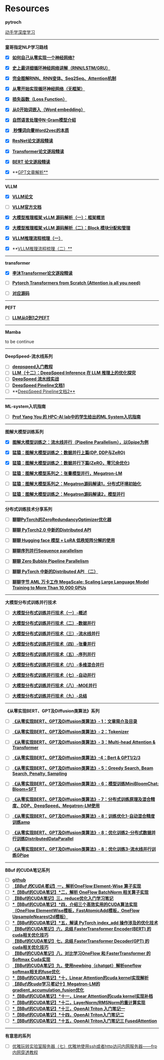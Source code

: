 # Resources

**pytroch**

[动手学深度学习](https://zh-v2.d2l.ai/)

---

**童哥指定NLP学习路线**

- [x] **[如何自己从零实现一个神经网络?](https://www.zhihu.com/question/314879954/answer/2789242624)**

- [x] **[史上最详细循环神经网络讲解（RNN/LSTM/GRU）](https://zhuanlan.zhihu.com/p/123211148)**

- [x] **[完全图解RNN、RNN变体、Seq2Seq、Attention机制](https://zhuanlan.zhihu.com/p/28054589)**

- [x] **[从零开始实现循环神经网络（无框架）](https://zhuanlan.zhihu.com/p/226048698)**

- [x] **[损失函数（Loss Function）](https://zhuanlan.zhihu.com/p/261059231)**

- [x] **[从0开始词嵌入（Word embedding）](https://zhuanlan.zhihu.com/p/422542949)**

- [x] **[自然语言处理中N-Gram模型介绍](https://zhuanlan.zhihu.com/p/32829048)**

- [x] **[ 秒懂词向量Word2vec的本质](https://zhuanlan.zhihu.com/p/26306795)**

- [x] **[ResNet论文逐段精读](https://www.bilibili.com/video/BV1P3411y7nn/)**

- [x] **[Transformer论文逐段精读](https://www.bilibili.com/video/BV1pu411o7BE/)**

- [x] **[BERT 论文逐段精读](https://www.bilibili.com/video/BV1PL411M7eQ)**

- [x] **[GPT文章解析**](https://medium.com/@sntaus/understanding-self-attention-gpt-models-80ec894eebf0)

---

**VLLM**

- [x] **[VLLM论文](https://arxiv.org/abs/2309.06180)**

- [ ] **[VLLM官方文档](https://docs.vllm.ai/en/latest/)**

- [x] **[大模型推理框架 vLLM 源码解析（一）：框架概览](https://zhuanlan.zhihu.com/p/681402162)**

- [x] **[大模型推理框架 vLLM 源码解析（二）：Block 模块分配和管理](https://zhuanlan.zhihu.com/p/688660090)**

- [x] **[VLLM推理流程梳理（一）](https://zhuanlan.zhihu.com/p/649974825)**

- [x] **[VLLM推理流程梳理（二）**](https://zhuanlan.zhihu.com/p/649977422)

---

**transformer**

- [x] **[李沐Transformer论文逐段精读](https://www.bilibili.com/video/BV1pu411o7BE/)**

- [ ] **[Pytorch Transformers from Scratch (Attention is all you need)](https://www.youtube.com/watch?v=U0s0f995w14&t=824s)**

- [ ] **[对应源码](https://github.com/aladdinpersson/Machine-Learning-Collection/blob/master/ML/Pytorch/more_advanced/transformer_from_scratch/transformer_from_scratch.py)**

---

**PEFT**

- [ ] **[LLM从0到1之PEFT](https://zhuanlan.zhihu.com/p/688336685)**

---

**Mamba**

to be continue 

---

**DeepSpeed-流水线系列**

- [ ] **[deepspeed入门教程](https://zhuanlan.zhihu.com/p/630734624)**
- [ ] **[LLM（十二）：DeepSpeed Inference 在 LLM 推理上的优化探究](https://zhuanlan.zhihu.com/p/629085568)**
- [ ] **[DeepSpeed 流水线实战](https://zhuanlan.zhihu.com/p/636488690)**
- [ ] **[DeepSpeed Pineline文档1](https://www.deepspeed.ai/tutorials/pipeline/)**
- [ ] **[DeepSpeed Pineline文档2**](https://deepspeed.readthedocs.io/en/latest/pipeline.html)

---

**ML-system入坑指南**

- [ ] [**Prof Yang You 的 HPC-AI lab中的学生给出的ML System入坑指南**](https://fazzie-key.cool/2023/02/21/MLsys/)

---

**图解大模型训练系列**

- [x] **[图解大模型训练之：流水线并行（Pipeline Parallelism），以Gpipe为例](https://zhuanlan.zhihu.com/p/613196255)**

- [x] **[猛猿：图解大模型训练之：数据并行上篇(DP, DDP与ZeRO)](https://zhuanlan.zhihu.com/p/617133971)**

- [x] **[猛猿：图解大模型训练之：数据并行下篇(ZeRO，零冗余优化)](https://zhuanlan.zhihu.com/p/618865052)**

- [ ] **[猛猿：图解大模型系列之：张量模型并行，Megatron-LM](https://zhuanlan.zhihu.com/p/622212228)**

- [ ] **[猛猿：图解大模型系列之：Megatron源码解读1，分布式环境初始化](https://zhuanlan.zhihu.com/p/629121480)**

- [ ] **[猛猿：图解大模型训练之：Megatron源码解读2，模型并行](https://zhuanlan.zhihu.com/p/634377071)**

---

**分布式训练技术分享系列**

- [ ] [**聊聊PyTorch的ZeroRedundancyOptimizer优化器**](https://zhuanlan.zhihu.com/p/596296179)

- [ ] **[聊聊 PyTorch2.0 中新的Distributed API](https://zhuanlan.zhihu.com/p/615754302)**

- [ ] [**聊聊 Hugging face 模型 + LoRA 低秩矩阵分解的使用**](https://zhuanlan.zhihu.com/p/628232317)

- [ ] [**聊聊序列并行Sequence parallelism**](https://zhuanlan.zhihu.com/p/653067104)

- [ ] [**聊聊 Zero Bubble Pipeline Parallelism**](https://zhuanlan.zhihu.com/p/670301574)

- [ ] **[聊聊 PyTorch 中新的Distributed API （二）](https://zhuanlan.zhihu.com/p/681775092)**

- [ ] **[聊聊字节 AML 万卡工作 MegaScale: Scaling Large Language Model Training to More Than 10,000 GPUs](https://zhuanlan.zhihu.com/p/684619370)**

---

**大模型分布式训练并行技术**

- [ ] **[大模型分布式训练并行技术（一）-概述](https://zhuanlan.zhihu.com/p/598714869)**

- [ ] **[大模型分布式训练并行技术（二）-数据并行](https://zhuanlan.zhihu.com/p/650002268)**

- [ ] **[大模型分布式训练并行技术（三）-流水线并行](https://zhuanlan.zhihu.com/p/653860567)**

- [ ] **[大模型分布式训练并行技术（四）-张量并行](https://zhuanlan.zhihu.com/p/657921100)**

- [ ] **[大模型分布式训练并行技术（五）-序列并行](https://zhuanlan.zhihu.com/p/659792351)**

- [ ] **[大模型分布式训练并行技术（六）-多维混合并行](https://zhuanlan.zhihu.com/p/661279318)**

- [ ] **[大模型分布式训练并行技术（七）-自动并行](https://zhuanlan.zhihu.com/p/662517647)**

- [ ] **[大模型分布式训练并行技术（八）-MOE并行](https://zhuanlan.zhihu.com/p/662518387)**

- [ ] **[大模型分布式训练并行技术（九）-总结](https://link.zhihu.com/?target=https%3A//juejin.cn/post/7290740395913969705)**

---

**《从零实现BERT、GPT及Diffusion类算法》系列**

- [ ] **[《从零实现BERT、GPT及Diffusion类算法》- 1：文章简介及目录](https://zhuanlan.zhihu.com/p/624068993)**

- [ ] **[《从零实现BERT、GPT及Diffusion类算法》- 2：Tokenizer](https://zhuanlan.zhihu.com/p/624072556)**

- [ ] **[《从零实现BERT、GPT及Diffusion类算法》- 3：Multi-head Attention & Transformer](https://zhuanlan.zhihu.com/p/624343441)**

- [ ] **[《从零实现BERT、GPT及Diffusion类算法》-4：Bert & GPT1/2/3](https://zhuanlan.zhihu.com/p/625178027)**

- [ ] **[《从零实现BERT、GPT及Diffusion类算法》- 5：Greedy Search, Beam Search, Penalty, Sampling](https://zhuanlan.zhihu.com/p/629929349)**

- [ ] **[《从零实现BERT、GPT及Diffusion类算法》- 6：模型训练MiniBloomChat: Bloom+SFT](https://zhuanlan.zhihu.com/p/635714662)**

- [ ] **[《从零实现BERT、GPT及Diffusion类算法》- 7：分布式训练原理及混合精度、DDP、DeepSpeed、Megatron-LM使用](https://zhuanlan.zhihu.com/p/647389318)**

- [ ] **[《从零实现BERT、GPT及Diffusion类算法》- 8：训练优化1-自动混合精度训练amp](https://zhuanlan.zhihu.com/p/666660654)**

- [ ] **[《从零实现BERT、GPT及Diffusion类算法》- 8：优化训练2-分布式数据并行训练DistributedDataParallel](https://zhuanlan.zhihu.com/p/666665132)**

- [ ] **[《从零实现BERT、GPT及Diffusion类算法》- 8：优化训练3-流水线并行训练GPipe](https://zhuanlan.zhihu.com/p/667500496)**

---

**BBuf 的CUDA笔记系列**

- [ ] **[github](https://github.com/BBuf/how-to-optim-algorithm-in-cuda)**
- [ ] **[【*BBuf 的CUDA笔记*】一，解析OneFlow Element-Wise 算子实现](https://zhuanlan.zhihu.com/p/591058808)**
- [ ] **[*【BBuf的CUDA笔记】*二，解析 OneFlow BatchNorm 相关算子实现](https://zhuanlan.zhihu.com/p/593483751)**
- [ ] **[【BBuf的CUDA笔记】三，reduce优化入门学习笔记](https://zhuanlan.zhihu.com/p/596012674)**
- [ ] **[*【BBuf的CUDA笔记】*四，介绍三个高效实用的CUDA算法实现（OneFlow ElementWise模板，FastAtomicAdd模板，OneFlow UpsampleNearest2d模板）](https://zhuanlan.zhihu.com/p/597435971)**
- [ ] **[*【BBuf的CUDA笔记】*五，解读 PyTorch index_add 操作涉及的优化技术](https://zhuanlan.zhihu.com/p/599085070)**
- [ ] **[【BBuf的CUDA笔记】六，总结 FasterTransformer Encoder(BERT) 的cuda相关优化技巧](https://zhuanlan.zhihu.com/p/601130731)**
- [ ] **[【BBuf的CUDA笔记】七，总结 FasterTransformer Decoder(GPT) 的cuda相关优化技巧](https://zhuanlan.zhihu.com/p/603611192)**
- [ ] **[【BBuf的CUDA笔记】八，对比学习OneFlow 和 FasterTransformer 的 Softmax Cuda实现](https://zhuanlan.zhihu.com/p/609198294)**
- [ ] **[【BBuf的CUDA笔记】九，使用newbing（chatgpt）解析oneflow softmax相关的fuse优化](https://zhuanlan.zhihu.com/p/615619524)**
- [ ] **[*【BBuf的CUDA笔记】*十，Linear Attention的cuda kernel实现解析](https://zhuanlan.zhihu.com/p/673896906)**
- [ ] **[【*BBuf的cuda*学习*笔记*十】Megatron-LM的gradient_accumulation_fusion优化](https://zhuanlan.zhihu.com/p/651875478)**
- [ ] **[*【BBuf的CUDA笔记】*十一，Linear Attention的cuda kernel实现补档](https://zhuanlan.zhihu.com/p/676027884)**
- [ ] **[*【BBuf的CUDA笔记】*十二，LayerNorm/RMSNorm的重计算实现](https://zhuanlan.zhihu.com/p/677986216)**
- [ ] **[*【BBuf的CUDA笔记】*十三，OpenAI Triton 入门笔记一](https://zhuanlan.zhihu.com/p/679232270)**
- [ ] **[*【BBuf的CUDA笔记】*十四，OpenAI Triton入门笔记二](https://zhuanlan.zhihu.com/p/682343740)**
- [ ] **[*【BBuf的CUDA笔记】*十五，OpenAI Triton入门笔记三 FusedAttention](https://zhuanlan.zhihu.com/p/684557290)**

---

**有意思的系列**

- [ ] [优雅玩转实验室服务器（七）优雅地使用ssh或者http访问内网服务器——frp内网穿透教程](https://zhuanlan.zhihu.com/p/688161704)

